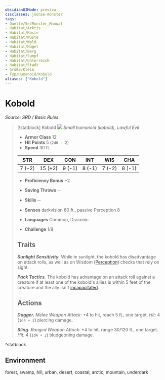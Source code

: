 ```yaml
---
obsidianUIMode: preview
cssclasses: json5e-monster
tags:
- Quelle/5e/Monster_Manual
- Habitat/Arktis
- Habitat/Küste
- Habitat/Wüste
- Habitat/Wald
- Habitat/Hügel
- Habitat/Berg
- Habitat/Sumpf
- Habitat/Unterreich
- Habitat/Stadt
- Größe/Klein
- Typ/Humanoid/Kobold
aliases: ["Kobold"]
---
```

# Kobold
*Source: SRD / Basic Rules*  

> [!statblock] Kobold
> ![](compendium/bestiary/humanoid/token/kobold.png#token)
> *Small humanoid (kobold), Lawful Evil*
> 
> - **Armor Class** 12 
> - **Hit Points** 5 (`2d6 - 2`)
> - **Speed** 30 ft.
> 
> |STR|DEX|CON|INT|WIS|CHA|
> |:---:|:---:|:---:|:---:|:---:|:---:|
> | 7 (-2)|15 (+2)| 9 (-1)| 8 (-1)| 7 (-2)| 8 (-1)|
> 
> - **Proficiency Bonus** +2
> - **Saving Throws** ⏤
> - **Skills** ⏤
> - **Senses** darkvision 60 ft., passive Perception 8
> 
> - **Languages** Common, Draconic
> - **Challenge** 1/8
> 
> ## Traits
> 
> ***Sunlight Sensitivity.*** While in sunlight, the kobold has disadvantage on attack rolls, as well as on Wisdom ([Perception](rules/skills.md#Perception)) checks that rely on sight.
> 
> ***Pack Tactics.*** The kobold has advantage on an attack roll against a creature if at least one of the kobold's allies is within 5 feet of the creature and the ally isn't [incapacitated](rules/conditions.md#incapacitated).
> 
> ## Actions
> 
> ***Dagger.*** *Melee Weapon Attack:* +4 to hit, reach 5 ft., one target. *Hit:* 4 (`1d4 + 2`) piercing damage.
> 
> ***Sling.*** *Ranged Weapon Attack:* +4 to hit, range 30/120 ft., one target. *Hit:* 4 (`1d4 + 2`) bludgeoning damage.

^statblock

## Environment

forest, swamp, hill, urban, desert, coastal, arctic, mountain, underdark